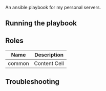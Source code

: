 An ansible playbook for my personal servers.

## Running the playbook

## Roles

Name          | Description
------------- | -------------
common        | Content Cell

## Troubleshooting
